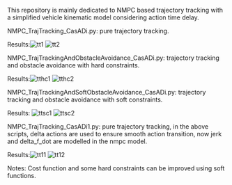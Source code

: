 This repository is mainly dedicated to NMPC based trajectory tracking with a simplified vehicle kinematic model considering action time delay.

NMPC_TrajTracking_CasADi.py: pure trajectory tracking. 

Results:![tt1](https://github.com/user-attachments/assets/70fbb13b-ffac-4cc1-b34f-3aa59bcbbc05)
![tt2](https://github.com/user-attachments/assets/4632336b-f675-4e73-864b-75f47fae213a)

NMPC_TrajTrackingAndObstacleAvoidance_CasADi.py: trajectory tracking and obstacle avoidance with hard constraints. 

Results:![tthc1](https://github.com/user-attachments/assets/da7d7e49-d7d1-489d-a0c6-9166e047f1dd)
![tthc2](https://github.com/user-attachments/assets/35c07ad6-b533-4747-8ff7-e10eca864aa6)

NMPC_TrajTrackingAndSoftObstacleAvoidance_CasADi.py: trajectory tracking and obstacle avoidance with soft constraints. 

Results:
![ttsc1](https://github.com/user-attachments/assets/89968050-1681-4634-a510-a5868662da3d)
![ttsc2](https://github.com/user-attachments/assets/cbdfc69a-1af3-42c8-9eed-699dccb68c79)

NMPC_TrajTracking_CasADi1.py: pure trajectory tracking, in the above scripts, delta actions are used to ensure smooth action transition, now jerk and delta_f_dot are
modelled in the nmpc model.

Results:![tt11](https://github.com/user-attachments/assets/52887c67-090b-4f9d-a0ef-2265229d27a2)
![tt12](https://github.com/user-attachments/assets/17f240f2-c51c-4c43-9617-d56052d0972e)

Notes: Cost function and some hard constraints can be improved using soft functions.
